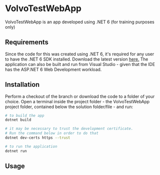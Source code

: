 # VolvoTestWebApp 

VolvoTestWebApp is an app developed using .NET 6 (for training purposes only)

## Requirements

Since the code for this was created using .NET 6, it's required for any user to have the .NET 6 SDK installed.
Download the latest version [here.](https://dotnet.microsoft.com/en-us/download/dotnet/6.0)
The application can also be built and run from Visual Studio - given that the IDE has the ASP.NET 6 Web
Development workload.

## Installation

Perform a checkout of the branch or download the code to a folder of your choice.
Open a terminal inside the project folder - the VolvoTestWebApp project folder, contained below the solution folder/file - and run:

```bash
# to build the app
dotnet build

# it may be necessary to trust the development certificate. 
# Run the command below in order to do that
dotnet dev-certs https --trust

# to run the application
dotnet run
```

## Usage

